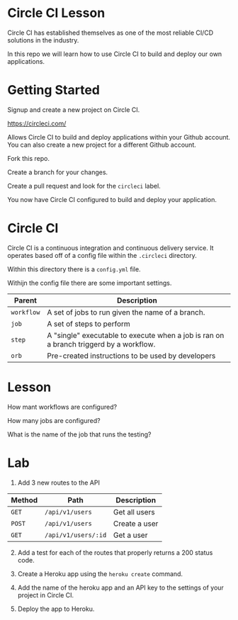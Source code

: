 # Circle CI Lesson

Circle CI has established themselves as one of the most reliable CI/CD solutions in the industry.

In this repo we will learn how to use Circle CI to build and deploy our own applications.

# Getting Started

Signup and create a new project on Circle CI.

https://circleci.com/

Allows Circle CI to build and deploy applications within your Github account. You can also create a new project for a different Github account.

Fork this repo.

Create a branch for your changes.

Create a pull request and look for the `circleci` label.

You now have Circle CI configured to build and deploy your application.

# Circle CI

Circle CI is a continuous integration and continuous delivery service. It operates based off of a config file within the `.circleci` directory.

Within this directory there is a `config.yml` file. 

Withijn the config file there are some important settings.

| Parent | Description |
|---------|-------|
|  `workflow` | A set of jobs to run given the name of a branch. |
| `job` | A set of steps to perform  |
| `step` | A "single" executable to execute when a job is ran on a branch triggerd by a workflow. |
| `orb` | Pre-created instructions to be used by developers |


# Lesson
 
How mant workflows are configured?

How many jobs are configured?

What is the name of the job that runs the testing?


# Lab

1. Add 3 new routes to the API

| Method | Path | Description |
|---------|------|-------------|
| `GET` | `/api/v1/users` | Get all users |
| `POST` | `/api/v1/users` | Create a user |
| `GET` | `/api/v1/users/:id` | Get a user |

2. Add a test for each of the routes that properly returns a 200 status code.

3. Create a Heroku app using the `heroku create` command.

4. Add the name of the heroku app and an API key to the settings of your project in Circle CI.

5. Deploy the app to Heroku.




